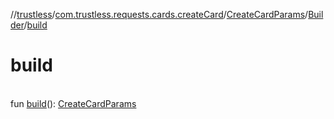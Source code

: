 //[trustless](../../../../index.md)/[com.trustless.requests.cards.createCard](../../index.md)/[CreateCardParams](../index.md)/[Builder](index.md)/[build](build.md)

# build

\
fun [build](build.md)(): [CreateCardParams](../index.md)
